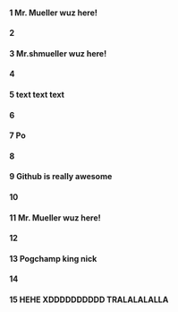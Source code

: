 #### 1 Mr. Mueller wuz here!
#### 2
#### 3 Mr.shmueller wuz here!
#### 4
#### 5 text text text
#### 6
#### 7 Po
#### 8
#### 9  Github is really awesome
#### 10
#### 11 Mr. Mueller wuz here!
#### 12
#### 13 Pogchamp king nick
#### 14
#### 15 HEHE XDDDDDDDDDD TRALALALALLA